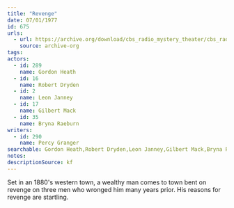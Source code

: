 ```yaml
---
title: "Revenge"
date: 07/01/1977
id: 675
urls: 
  - url: https://archive.org/download/cbs_radio_mystery_theater/cbs_radio_mystery_theater-0651-0700.zip/cbs_radio_mystery_theater-0651-0700%2Fcbsrmt_0675_revenge.mp3
    source: archive-org
tags: 
actors:  
  - id: 289
    name: Gordon Heath  
  - id: 16
    name: Robert Dryden  
  - id: 2
    name: Leon Janney  
  - id: 17
    name: Gilbert Mack  
  - id: 35
    name: Bryna Raeburn
writers:  
  - id: 290
    name: Percy Granger
searchable: Gordon Heath,Robert Dryden,Leon Janney,Gilbert Mack,Bryna Raeburn Percy Granger
notes: 
descriptionSource: kf
---
```

Set in an 1880's western town, a wealthy man comes to town bent on revenge on three men who wronged him many years prior. His reasons for revenge are startling.